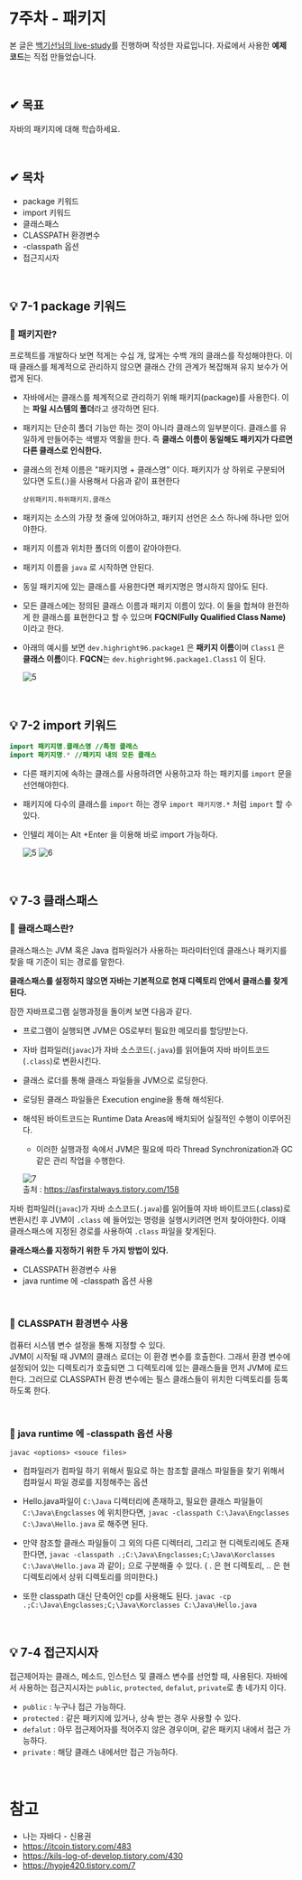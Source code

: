# 7주차 - 패키지
본 글은 [백기선님의 live-study](https://github.com/whiteship/live-study/issues)를 진행하며 작성한 자료입니다. 자료에서 사용한 **예제 코드**는 직접 만들었습니다.

<br/>

## ✔ 목표
자바의 패키지에 대해 학습하세요.

<br/>

## ✔ 목차
* package 키워드
* import 키워드
* 클래스패스
* CLASSPATH 환경변수
* -classpath 옵션
* 접근지시자

<br/>

## 💡 7-1 package 키워드
    
### 📌 **패키지란?**
프로젝트를 개발하다 보면 적게는 수십 개, 많게는 수백 개의 클래스를 작성해야한다. 이때 클래스를 체계적으로 관리하지 않으면 클래스 간의 관계가 복잡해져 유지 보수가 어렵게 된다.

* 자바에서는 클래스를 체계적으로 관리하기 위해 패키지(package)를 사용한다. 이는 **파일 시스템의 폴더**라고 생각하면 된다.

* 패키지는 단순히 폴더 기능만 하는 것이 아니라 클래스의 일부분이다. 클래스를 유일하게 만들어주는 색별자 역활을 한다. 즉 **클래스 이름이  동일해도 패키지가 다르면 다른 클래스로 인식한다.**

* 클래스의 전체 이름은 "패키지명 + 클래스명" 이다. 패키지가 상 하위로 구분되어 있다면 도트(.)을 사용해서 다음과 같이 표현한다
    ```
    상위패키지.하위패키지.클래스
    ```

* 패키지는 소스의 가장 첫 줄에 있어야하고, 패키지 선언은 소스 하나에 하나만 있어야한다.

* 패키지 이름과 위치한 폴더의 이름이 같아야한다.

* 패키지 이름을 `java` 로 시작하면 안된다.

* 동일 패키지에 있는 클래스를 사용한다면 패키지명은 명시하지 않아도 된다. 

* 모든 클래스에는 정의된 클래스 이름과 패키지 이름이 있다.  이 둘을 합쳐야 완전하게 한 클래스를 표현한다고 할 수 있으며 **FQCN(Fully Qualified Class Name)** 이라고 한다. 

* 아래의 예시를 보면 `dev.highright96.package1` 은 **패키지 이름**이며 `Class1` 은 **클래스 이름**이다. **FQCN**는 `dev.highright96.package1.Class1` 이 된다.

    ![5](https://user-images.githubusercontent.com/55661631/103995671-262bed00-51dc-11eb-8e06-b47bd027c07b.PNG)

<br/>

## 💡 7-2 import 키워드
    
```java
import 패키지명.클래스명 //특정 클래스
import 패키지명.* //패키지 내의 모든 클래스
```

* 다른 패키지에 속하는 클래스를 사용하려면  사용하고자 하는 패키지를 `import` 문을 선언해야한다.

* 패키지에 다수의 클래스를 `import` 하는 경우 `import 패키지명.*` 처럼 `import` 할 수 있다.

* 인텔리 제이는 Alt +Enter 을 이용해 바로 import 가능하다.

    ![5](https://user-images.githubusercontent.com/55661631/103995671-262bed00-51dc-11eb-8e06-b47bd027c07b.PNG)
    ![6](https://user-images.githubusercontent.com/55661631/103995673-275d1a00-51dc-11eb-87c9-285d9500c304.PNG)

<br/>

## 💡 7-3 클래스패스

### 📌 **클래스패스란?**
클래스패스는 JVM 혹은 Java 컴파일러가 사용하는 파라미터인데 클래스나 패키지를 찾을 때 기준이 되는 경로를 말한다.

**클래스패스를 설정하지 않으면 자바는 기본적으로 현재 디렉토리 안에서 클래스를 찾게된다.**

잠깐 자바프로그램 실행과정을 돌이켜 보면 다음과 같다.

* 프로그램이 실행되면 JVM은 OS로부터 필요한 메모리를 할당받는다.
* 자바 컴파일러(`javac`)가 자바 소스코드(`.java`)를 읽어들여 자바 바이트코드(`.class`)로 변환시킨다.
* 클래스 로더를 통해 클래스 파일들을 JVM으로 로딩한다.
* 로딩된 클래스 파일들은 Execution engine을 통해 해석된다.
* 해석된 바이트코드는 Runtime Data Areas에 배치되어 실질적인 수행이 이루어진다.
    - 이러한 실행과정 속에서 JVM은 필요에 따라 Thread Synchronization과 GC같은 관리 작업을 수행한다.

    ![7](https://user-images.githubusercontent.com/55661631/104001006-642c0f80-51e2-11eb-96b5-4076018b77cc.PNG)  
    출처 : https://asfirstalways.tistory.com/158

자바 컴파일러(`javac`)가 자바 소스코드(`.java`)를 읽어들여 자바 바이트코드(.class)로 변환시킨 후 JVM이 `.class` 에 들어있는 명령을 실행시키려면  먼저 찾아야한다. 이때 클래스패스에 지정된 경로를 사용하여 `.class` 파일을 찾게된다.

**클래스패스를 지정하기 위한 두 가지 방법이 있다.**
* CLASSPATH 환경변수 사용
* java runtime 에 -classpath 옵션 사용

<br/>

### 📌 **CLASSPATH 환경변수 사용**

컴퓨터 시스템 변수 설정을 통해 지정할 수 있다.  
JVM이 시작될 때 JVM의 클래스 로더는 이 환경 변수를 호출한다. 그래서 환경 변수에 설정되어 있는 디렉토리가 호출되면 그 디렉토리에 있는 클래스들을 먼저 JVM에 로드한다. 그러므로 CLASSPATH 환경 변수에는 필스 클래스들이 위치한 디렉토리를 등록하도록 한다.

<br/>

### 📌 **java runtime 에 -classpath 옵션 사용**

`javac <options> <souce files>`

* 컴파일러가 컴파일 하기 위해서 필요로 하는 참조할 클래스 파일들을 찾기 위해서 컴파일시 파일 경로를 지정해주는 옵션

* Hello.java파일이 `C:\Java` 디렉터리에 존재하고, 필요한 클래스 파일들이 `C:\Java\Engclasses` 에 위치한다면, `javac -classpath C:\Java\Engclasses C:\Java\Hello.java` 로 해주면 된다.

* 만약 참조할 클래스 파일들이 그 외의 다른 디렉터리, 그리고 현 디렉토리에도 존재한다면, `javac -classpath .;C:\Java\Engclasses;C;\Java\Korclasses C:\Java\Hello.java` 과 같이`;` 으로 구분해줄 수 있다. ( . 은 현 디렉토리, .. 은 현 디렉토리에서 상위 디렉토리를 의미한다.)

* 또한 classpath 대신 단축어인 cp를 사용해도 된다. `javac -cp .;C:\Java\Engclasses;C;\Java\Korclasses C:\Java\Hello.java`

<br/>

## 💡 7-4 접근지시자
접근제어자는 클래스, 메소드, 인스턴스 및 클래스 변수를 선언할 때, 사용된다. 자바에서 사용하는 접근지시자는 `public`, `protected`, `defalut`, `private`로 총 네가지 이다.

* `public` : 누구나 접근 가능하다.
* `protected` : 같은 패키지에 있거나, 상속 받는 경우 사용할 수 있다.
* `defalut` : 아무 접근제어자를 적어주지 않은 경우이며, 같은 패키지 내에서 접근 가능하다.
* `private` : 해당 클래스 내에서만 접근 가능하다.

<br/>

# 참고
* 나는 자바다 - 신용권
* https://itcoin.tistory.com/483
* https://kils-log-of-develop.tistory.com/430
* https://hyoje420.tistory.com/7